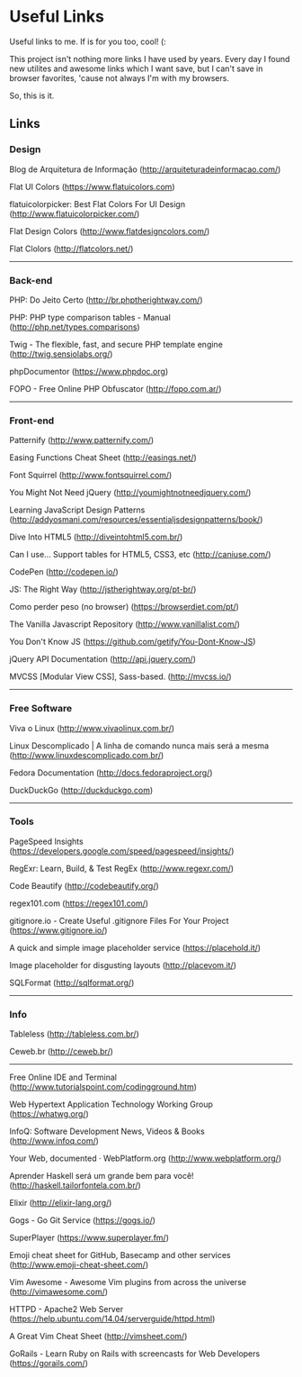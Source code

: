 # Useful Links

Useful links to me. If is for you too, cool! (:

This project isn't nothing more links I have used by years. Every day I found new utilites and awesome links which I want save, but I can't save in browser favorites, 'cause not always I'm with my browsers.

So, this is it.

## Links

### Design
Blog de Arquitetura de Informação (http://arquiteturadeinformacao.com/)

Flat UI Colors (https://www.flatuicolors.com)

flatuicolorpicker: Best Flat Colors For UI Design (http://www.flatuicolorpicker.com/)

Flat Design Colors (http://www.flatdesigncolors.com/)

Flat Clolors (http://flatcolors.net/)

---
### Back-end
PHP: Do Jeito Certo (http://br.phptherightway.com/)

PHP: PHP type comparison tables - Manual (http://php.net/types.comparisons)

Twig - The flexible, fast, and secure PHP template engine (http://twig.sensiolabs.org/)

phpDocumentor (https://www.phpdoc.org)

FOPO - Free Online PHP Obfuscator (http://fopo.com.ar/)

---
### Front-end
Patternify (http://www.patternify.com/)

Easing Functions Cheat Sheet (http://easings.net/)

Font Squirrel (http://www.fontsquirrel.com/)

You Might Not Need jQuery (http://youmightnotneedjquery.com/)

Learning JavaScript Design Patterns (http://addyosmani.com/resources/essentialjsdesignpatterns/book/)

Dive Into HTML5 (http://diveintohtml5.com.br/)

Can I use... Support tables for HTML5, CSS3, etc (http://caniuse.com/)

CodePen (http://codepen.io/)

JS: The Right Way (http://jstherightway.org/pt-br/)

Como perder peso (no browser) (https://browserdiet.com/pt/)

The Vanilla Javascript Repository (http://www.vanillalist.com/)

You Don't Know JS (https://github.com/getify/You-Dont-Know-JS)

jQuery API Documentation (http://api.jquery.com/)

MVCSS [Modular View CSS], Sass-based. (http://mvcss.io/)

---
### Free Software
Viva o Linux (http://www.vivaolinux.com.br/)

Linux Descomplicado | A linha de comando nunca mais será a mesma (http://www.linuxdescomplicado.com.br/)

Fedora Documentation (http://docs.fedoraproject.org/)

DuckDuckGo (http://duckduckgo.com)

---
### Tools
PageSpeed Insights (https://developers.google.com/speed/pagespeed/insights/)

RegExr: Learn, Build, & Test RegEx (http://www.regexr.com/)

Code Beautify (http://codebeautify.org/)

regex101.com (https://regex101.com/)

gitignore.io - Create Useful .gitignore Files For Your Project (https://www.gitignore.io/)

A quick and simple image placeholder service (https://placehold.it/)

Image placeholder for disgusting layouts (http://placevom.it/)

SQLFormat (http://sqlformat.org/)

---
### Info
Tableless (http://tableless.com.br/)

Ceweb.br (http://ceweb.br/)

---

Free Online IDE and Terminal (http://www.tutorialspoint.com/codingground.htm)

Web Hypertext Application Technology Working Group (https://whatwg.org/)

InfoQ: Software Development News, Videos & Books (http://www.infoq.com/)

Your Web, documented · WebPlatform.org (http://www.webplatform.org/)

Aprender Haskell será um grande bem para você! (http://haskell.tailorfontela.com.br/)

Elixir (http://elixir-lang.org/)

Gogs - Go Git Service (https://gogs.io/)

SuperPlayer (https://www.superplayer.fm/)

Emoji cheat sheet for GitHub, Basecamp and other services (http://www.emoji-cheat-sheet.com/)

Vim Awesome - Awesome Vim plugins from across the universe (http://vimawesome.com/)

HTTPD - Apache2 Web Server (https://help.ubuntu.com/14.04/serverguide/httpd.html)

A Great Vim Cheat Sheet (http://vimsheet.com/)

GoRails - Learn Ruby on Rails with screencasts for Web Developers (https://gorails.com/)
